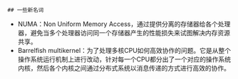 	## 一些新名词
- NUMA：Non Uniform Memory Access，通过提供分离的存储器给各个处理器，避免当多个处理器访问同一个存储器产生的性能损失来试图解决内存资源共享。
- Barrelfish multikernel：为了处理多核CPU如何高效协作的问题。它是从整个操作系统运行机制上进行改动，针对每一个CPU都分出了一个对应的操作系统内核，然后各个内核之间通过分布式系统以消息传递的方式进行高效的协作。